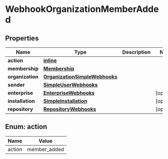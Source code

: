
# WebhookOrganizationMemberAdded

## Properties
Name | Type | Description | Notes
------------ | ------------- | ------------- | -------------
**action** | [**inline**](#Action) |  | 
**membership** | [**Membership**](Membership.md) |  | 
**organization** | [**OrganizationSimpleWebhooks**](OrganizationSimpleWebhooks.md) |  | 
**sender** | [**SimpleUserWebhooks**](SimpleUserWebhooks.md) |  | 
**enterprise** | [**EnterpriseWebhooks**](EnterpriseWebhooks.md) |  |  [optional]
**installation** | [**SimpleInstallation**](SimpleInstallation.md) |  |  [optional]
**repository** | [**RepositoryWebhooks**](RepositoryWebhooks.md) |  |  [optional]


<a id="Action"></a>
## Enum: action
Name | Value
---- | -----
action | member_added



